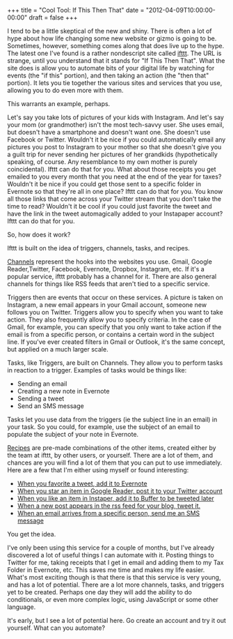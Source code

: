 +++
title = "Cool Tool: If This Then That"
date = "2012-04-09T10:00:00-00:00"
draft = false
+++

I tend to be a little skeptical of the new and shiny. There is often a
lot of hype about how life changing some new website or gizmo is going
to be. Sometimes, however, something comes along that does live up to
the hype. The latest one I've found is a rather nondescript site called
[ifttt](http://ifttt.com/). The URL is strange, until you understand
that it stands for "If This Then That". What the site does is allow you
to automate bits of your digital life by watching for events (the "if
this" portion), and then taking an action (the "then that" portion). It
lets you tie together the various sites and services that you use,
allowing you to do even more with them.

This warrants an example, perhaps.

Let's say you take lots of pictures of your kids with Instagram. And
let's say your mom (or grandmother) isn't the most tech-savvy user. She
uses email, but doesn't have a smartphone and doesn't want one. She
doesn't use Facebook or Twitter. Wouldn't it be nice if you could
automatically email any pictures you post to Instagram to your mother so
that she doesn't give you a guilt trip for never sending her pictures of
her grandkids (hypothetically speaking, of course. Any resemblance to my
own mother is purely coincidental). Ifttt can do that for you. What
about those receipts you get emailed to you every month that you need at
the end of the year for taxes? Wouldn't it be nice if you could get
those sent to a specific folder in Evernote so that they're all in one
place? Ifttt can do that for you. You know all those links that come
across your Twitter stream that you don't take the time to read?
Wouldn't it be cool if you could just favorite the tweet and have the
link in the tweet automagically added to your Instapaper account? Ifttt
can do that for you.

So, how does it work?

Ifttt is built on the idea of triggers, channels, tasks, and recipes.

[Channels](http://ifttt.com/channels) represent the hooks into the
websites you use. Gmail, Google Reader,Twitter, Facebook, Evernote,
Dropbox, Instagram, etc. If it's a popular service, ifttt probably has a
channel for it. There are also general channels for things like RSS
feeds that aren't tied to a specific service.

Triggers then are events that occur on these services. A picture is
taken on Instagram, a new email appears in your Gmail account, someone
new follows you on Twitter. Triggers allow you to specify when you want
to take action. They also frequently allow you to specify criteria. In
the case of Gmail, for example, you can specify that you only want to
take action if the email is from a specific person, or contains a
certain word in the subject line. If you've ever created filters in
Gmail or Outlook, it's the same concept, but applied on a much larger
scale.

Tasks, like Triggers, are built on Channels. They allow you to perform
tasks in reaction to a trigger. Examples of tasks would be things like:

-   Sending an email
-   Creating a new note in Evernote
-   Sending a tweet
-   Send an SMS message

Tasks let you use data from the triggers (ie the subject line in an
email) in your task. So you could, for example, use the subject of an
email to populate the subject of your note in Evernote.

[Recipes](http://ifttt.com/recipes) are pre-made combinations of the
other items, created either by the team at ifttt, by other users, or
yourself. There are a lot of them, and chances are you will find a lot
of them that you can put to use immediately. Here are a few that I'm
either using myself or found interesting:

-   [When you favorite a tweet, add it to
    Evernote](http://ifttt.com/recipes/9172)
-   [When you star an item in Google Reader, post it to your Twitter
    account](http://ifttt.com/recipes/5098)
-   [When you like an item in Instaper, add it to Buffer to be tweeted
    later](http://ifttt.com/recipes/20260)
-   [When a new post appears in the rss feed for your blog,
    tweet it.](http://ifttt.com/recipes/19770)
-   [When an email arrives from a specific person, send me an SMS
    message](http://ifttt.com/recipes/1110)

You get the idea.

I've only been using this service for a couple of months, but I've
already discovered a lot of useful things I can automate with it.
Posting things to Twitter for me, taking receipts that I get in email
and adding them to my Tax Folder in Evernote, etc. This saves me time
and makes my life easier. What's most exciting though is that there is
that this service is very young, and has a lot of potential. There are a
lot more channels, tasks, and triggers yet to be created. Perhaps one
day they will add the ability to do conditionals, or even more complex
logic, using JavaScript or some other language.

It's early, but I see a lot of potential here. Go create an account and
try it out yourself. What can you automate?

